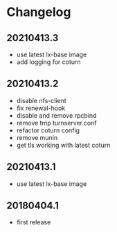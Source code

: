 # Changelog

## 20210413.3

* use latest lx-base image
* add logging for coturn

## 20210413.2

* disable nfs-client
* fix renewal-hook
* disable and remove rpcbind
* remove tmp turnserver.conf
* refactor coturn config
* remove munin
* get tls working with latest coturn

## 20210413.1

* use latest lx-base image

## 20180404.1

* first release
